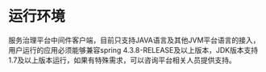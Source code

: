 # 运行环境

服务治理平台中间件客户端，目前只支持JAVA语言及其他JVM平台语言的接入，用户运行的应用必须能够兼容spring   4.3.8-RELEASE及以上版本，JDK版本支持1.7及以上版本运行，如果有特殊需求，可以咨询平台相关人员提供支持。
